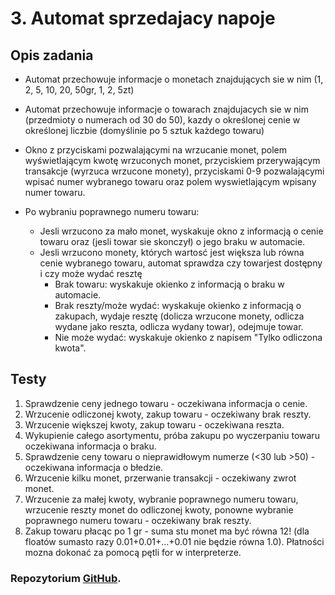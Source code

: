 
# 3. Automat sprzedajacy napoje 

## Opis zadania


* Automat przechowuje informacje o monetach znajdujących sie w nim (1, 2, 5,
10, 20, 50gr, 1, 2, 5zt)
    
* Automat przechowuje informacje o towarach znajdujacych sie w nim (przedmioty o
numerach od 30 do 50), kazdy o określonej cenie w określonej liczbie (domyślinie
po 5 sztuk każdego towaru)
* Okno z przyciskami pozwalającymi na wrzucanie monet, polem wyświetlającym
kwotę wrzuconych monet, przyciskiem przerywającym transakcje (wyrzuca
wrzucone monety), przyciskami 0-9 pozwalającymi wpisać numer wybranego
towaru oraz polem wyswietlającym wpisany numer towaru.
* Po wybraniu poprawnego numeru towaru:
    * Jesli wrzucono za mało monet, wyskakuje okno z informacją o cenie towaru
oraz (jesli towar sie skonczył) o jego braku w automacie.
    * Jesli wrzucono monety, których wartosć jest większa lub równa cenie wybranego
towaru, automat sprawdza czy towarjest dostępny i czy może wydać resztę
        * Brak towaru: wyskakuje okienko z informacją o braku w automacie.
        * Brak reszty/może wydać: wyskakuje okienko z informacją o
zakupach, wydaje resztę (dolicza wrzucone monety, odlicza wydane
jako reszta, odlicza wydany towar), odejmuje towar.
        * Nie może wydać: wyskakuje okienko z napisem "Tylko odliczona kwota".

## Testy

1. Sprawdzenie ceny jednego towaru - oczekiwana informacja o cenie.
2. Wrzucenie odliczonej kwoty, zakup towaru - oczekiwany brak reszty.
3. Wrzucenie większej kwoty, zakup towaru - oczekiwana reszta.
4. Wykupienie całego asortymentu, próba zakupu po wyczerpaniu towaru oczekiwana informacja o braku.
5. Sprawdzenie ceny towaru o nieprawidłowym numerze (<30 lub >50) - oczekiwana informacja o błedzie.
6. Wrzucenie kilku monet, przerwanie transakcji - oczekiwany zwrot monet.
7. Wrzucenie za małej kwoty, wybranie poprawnego numeru towaru, wrzucenie
reszty monet do odliczonej kwoty, ponowne wybranie poprawnego numeru towaru - oczekiwany brak reszty.
8. Zakup towaru płacąc po 1 gr - suma stu monet ma być równa 12! (dla floatów
sumasto razy 0.01+0.01+...+0.01 nie będzie równa 1.0). Płatności mozna dokonać
za pomocą pętli for w interpreterze.


### Repozytorium [GitHub](https://github.com/wrobel2131/Automat-sprzedajacy-napoje).

